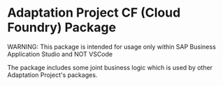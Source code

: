 # Adaptation Project CF (Cloud Foundry) Package

WARNING: This package is intended for usage only within SAP Business Application Studio and NOT VSCode

The package includes some joint business logic which is used by other Adaptation Project's packages.

